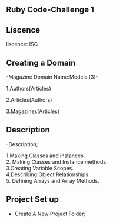 ## Ruby Code-Challenge 1

 ## Liscence

liscence: ISC 

## Creating a Domain

-Magazine Domain Name:Models (3)-

1.Authors(Articles)

2.Articles(Authors)

3.Magazines(Articles)

## Description

-Description;

1.Making Classes and instances.
<br>
2. Making Classes and Instance methods.
<br>
3.Creating Variable Scopes.
<br>
4.Describing Object Relationships
<br>
5. Defining Arrays and Array Methods.

## Project Set up


- Create A New Project Folder;